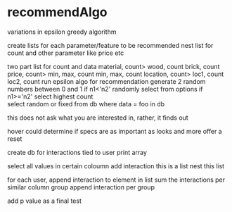 # recommendAlgo
variations in epsilon greedy algorithm

create lists for each parameter/feature to be recommended
nest list for count and other parameter like price etc
      
two part list for count and data
material, count>    wood, count
                    brick, count
price, count>       min, max, count
                    min, max, count
location, count>    loc1, count
                    loc2, count
run epsilon algo for recommendation
        generate 2 random numbers between 0 and 1
        if n1<'n2' randomly select from options
        if n1>='n2' select highest count  
select random or fixed from db where data = foo in db

this does not ask what you are interested in, rather, it finds out

hover could determine if specs are as important as looks and more
offer a reset

create db for interactions tied to user
print array

select all values in certain coloumn
        add interaction 
this is a list
nest this list

for each user, 
        append interaction to  element in list 
        sum the interactions per similar column group 
        append interaction per group

add p value as a final test


